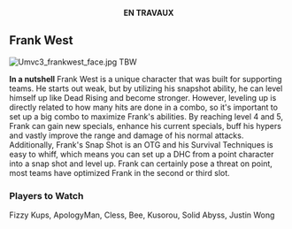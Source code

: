 <center>

**EN TRAVAUX**

</center>

## Frank West

![](Umvc3_frankwest_face.jpg‎ "Umvc3_frankwest_face.jpg‎") TBW

**In a nutshell** Frank West is a unique character that was built for
supporting teams. He starts out weak, but by utilizing his snapshot
ability, he can level himself up like Dead Rising and become stronger.
However, leveling up is directly related to how many hits are done in a
combo, so it's important to set up a big combo to maximize Frank's
abilities. By reaching level 4 and 5, Frank can gain new specials,
enhance his current specials, buff his hypers and vastly improve the
range and damage of his normal attacks. Additionally, Frank's Snap Shot
is an OTG and his Survival Techniques is easy to whiff, which means you
can set up a DHC from a point character into a snap shot and level up.
Frank can certainly pose a threat on point, most teams have optimized
Frank in the second or third slot.

### Players to Watch

Fizzy Kups, ApologyMan, Cless, Bee, Kusorou, Solid Abyss, Justin Wong
